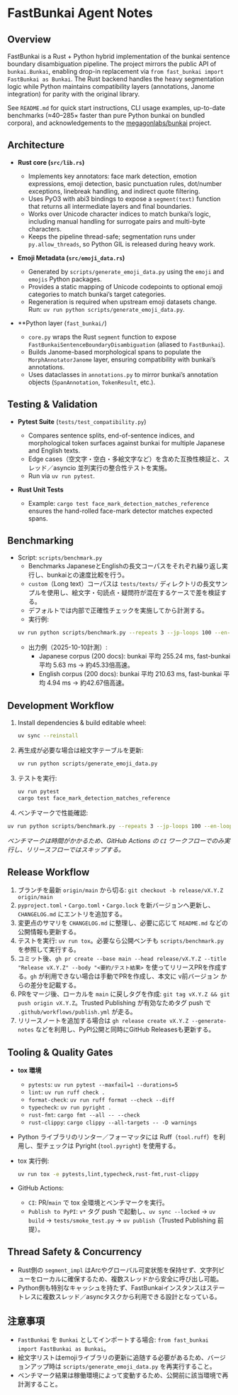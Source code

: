 # FastBunkai Agent Notes

## Overview
FastBunkai is a Rust + Python hybrid implementation of the bunkai sentence boundary disambiguation pipeline. The project mirrors the public API of `bunkai.Bunkai`, enabling drop-in replacement via `from fast_bunkai import FastBunkai as Bunkai`. The Rust backend handles the heavy segmentation logic while Python maintains compatibility layers (annotations, Janome integration) for parity with the original library.

See `README.md` for quick start instructions, CLI usage examples, up-to-date benchmarks (≈40–285× faster than pure Python bunkai on bundled corpora), and acknowledgements to the [megagonlabs/bunkai](https://github.com/megagonlabs/bunkai) project.

## Architecture
- **Rust core (`src/lib.rs`)**
  - Implements key annotators: face mark detection, emotion expressions, emoji detection, basic punctuation rules, dot/number exceptions, linebreak handling, and indirect quote filtering.
  - Uses PyO3 with abi3 bindings to expose a `segment(text)` function that returns all intermediate layers and final boundaries.
  - Works over Unicode character indices to match bunkai’s logic, including manual handling for surrogate pairs and multi-byte characters.
  - Keeps the pipeline thread-safe; segmentation runs under `py.allow_threads`, so Python GIL is released during heavy work.

- **Emoji Metadata (`src/emoji_data.rs`)**
  - Generated by `scripts/generate_emoji_data.py` using the `emoji` and `emojis` Python packages.
  - Provides a static mapping of Unicode codepoints to optional emoji categories to match bunkai’s target categories.
  - Regeneration is required when upstream emoji datasets change. Run: `uv run python scripts/generate_emoji_data.py`.

- **Python layer (`fast_bunkai/`)
  - `core.py` wraps the Rust `segment` function to expose `FastBunkaiSentenceBoundaryDisambiguation` (aliased to `FastBunkai`).
  - Builds Janome-based morphological spans to populate the `MorphAnnotatorJanome` layer, ensuring compatibility with bunkai’s annotations.
  - Uses dataclasses in `annotations.py` to mirror bunkai’s annotation objects (`SpanAnnotation`, `TokenResult`, etc.).

## Testing & Validation
- **Pytest Suite** (`tests/test_compatibility.py`)
  - Compares sentence splits, end-of-sentence indices, and morphological token surfaces against bunkai for multiple Japanese and English texts.
  - Edge cases（空文字・空白・多絵文字など）を含めた互換性検証と、スレッド／asyncio 並列実行の整合性テストを実施。
  - Run via `uv run pytest`.

- **Rust Unit Tests**
  - Example: `cargo test face_mark_detection_matches_reference` ensures the hand-rolled face-mark detector matches expected spans.

## Benchmarking
- Script: `scripts/benchmark.py`
  - Benchmarks JapaneseとEnglishの長文コーパスをそれぞれ繰り返し実行し、bunkaiとの速度比較を行う。
  - `custom`（Long text）コーパスは `tests/texts/` ディレクトリの長文サンプルを使用し、絵文字・句読点・疑問符が混在するケースで差を検証する。
  - デフォルトでは内部で正確性チェックを実施してから計測する。
  - 実行例:
  ```bash
  uv run python scripts/benchmark.py --repeats 3 --jp-loops 100 --en-loops 100 --custom-loops 10
  ```
  - 出力例（2025-10-10計測）:
    - Japanese corpus (200 docs): bunkai 平均 255.24 ms, fast-bunkai 平均 5.63 ms → 約45.33倍高速。
    - English corpus (200 docs): bunkai 平均 210.63 ms, fast-bunkai 平均 4.94 ms → 約42.67倍高速。

## Development Workflow
1. Install dependencies & build editable wheel:
   ```bash
   uv sync --reinstall
   ```
2. 再生成が必要な場合は絵文字テーブルを更新:
   ```bash
   uv run python scripts/generate_emoji_data.py
   ```
3. テストを実行:
   ```bash
   uv run pytest
   cargo test face_mark_detection_matches_reference
   ```
4. ベンチマークで性能確認:
  ```bash
  uv run python scripts/benchmark.py --repeats 3 --jp-loops 100 --en-loops 100 --custom-loops 10
  ```
  *ベンチマークは時間がかかるため、GitHub Actions の `CI` ワークフローでのみ実行し、リリースフローではスキップする。*

## Release Workflow
1. ブランチを最新 `origin/main` から切る: `git checkout -b release/vX.Y.Z origin/main`
2. `pyproject.toml`・`Cargo.toml`・`Cargo.lock` を新バージョンへ更新し、`CHANGELOG.md` にエントリを追加する。
3. 変更点のサマリを `CHANGELOG.md` に整理し、必要に応じて `README.md` などの公開情報も更新する。
4. テストを実行: `uv run tox`。必要なら公開ベンチも `scripts/benchmark.py` を参照して実行する。
5. コミット後、`gh pr create --base main --head release/vX.Y.Z --title "Release vX.Y.Z" --body "<要約/テスト結果>` を使ってリリースPRを作成する。`gh` が利用できない場合は手動でPRを作成し、本文に v前バージョン からの差分を記載する。
6. PRをマージ後、ローカルを `main` に戻しタグを作成: `git tag vX.Y.Z && git push origin vX.Y.Z`。Trusted Publishing が有効なためタグ push で `.github/workflows/publish.yml` が走る。
7. リリースノートを追加する場合は `gh release create vX.Y.Z --generate-notes` などを利用し、PyPI公開と同時にGitHub Releasesも更新する。

## Tooling & Quality Gates
- **tox 環境**
  - `pytests`: `uv run pytest --maxfail=1 --durations=5`
  - `lint`: `uv run ruff check .`
  - `format-check`: `uv run ruff format --check --diff`
  - `typecheck`: `uv run pyright .`
  - `rust-fmt`: `cargo fmt --all -- --check`
  - `rust-clippy`: `cargo clippy --all-targets -- -D warnings`
- Python ライブラリのリンター／フォーマッタには Ruff（`tool.ruff`）を利用し、型チェックは Pyright (`tool.pyright`) を使用する。
- tox 実行例:
  ```bash
  uv run tox -e pytests,lint,typecheck,rust-fmt,rust-clippy
  ```

- GitHub Actions:
  - `CI`: PR/`main` で tox 全環境とベンチマークを実行。
  - `Publish to PyPI`: `v*` タグ push で起動し、`uv sync --locked` → `uv build` → `tests/smoke_test.py` → `uv publish`（Trusted Publishing 前提）。
## Thread Safety & Concurrency
- Rust側の `segment_impl` はArcやグローバル可変状態を保持せず、文字列ビューをローカルに確保するため、複数スレッドから安全に呼び出し可能。
- Python側も特別なキャッシュを持たず、FastBunkaiインスタンスはステートレスに複数スレッド／asyncタスクから利用できる設計となっている。

## 注意事項
- `FastBunkai` を `Bunkai` としてインポートする場合: `from fast_bunkai import FastBunkai as Bunkai`。
- 絵文字リストはemojiライブラリの更新に追随する必要があるため、バージョンアップ時は `scripts/generate_emoji_data.py` を再実行すること。
- ベンチマーク結果は稼働環境によって変動するため、公開前に該当環境で再計測すること。
